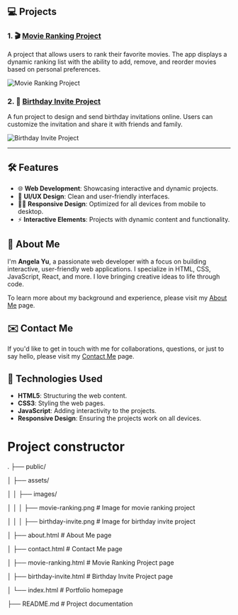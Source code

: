 ## 💻 Projects

### 1. 🎬 [Movie Ranking Project](./public/movie-ranking.html)
A project that allows users to rank their favorite movies. The app displays a dynamic ranking list with the ability to add, remove, and reorder movies based on personal preferences.

![Movie Ranking Project](./public/assets/images/movie-ranking.png)

### 2. 🎉 [Birthday Invite Project](./public/birthday-invite.html)
A fun project to design and send birthday invitations online. Users can customize the invitation and share it with friends and family.

![Birthday Invite Project](./public/assets/images/birthday-invite.png)

---

## 🛠️ Features

- 🌐 **Web Development**: Showcasing interactive and dynamic projects.
- 🎨 **UI/UX Design**: Clean and user-friendly interfaces.
- 🧑‍💻 **Responsive Design**: Optimized for all devices from mobile to desktop.
- ⚡ **Interactive Elements**: Projects with dynamic content and functionality.

## 📜 About Me

I'm **Angela Yu**, a passionate web developer with a focus on building interactive, user-friendly web applications. I specialize in HTML, CSS, JavaScript, React, and more. I love bringing creative ideas to life through code.

To learn more about my background and experience, please visit my [About Me](./public/about.html) page.

## ✉️ Contact Me

If you'd like to get in touch with me for collaborations, questions, or just to say hello, please visit my [Contact Me](./public/contact.html) page.

## 🔧 Technologies Used

- **HTML5**: Structuring the web content.
- **CSS3**: Styling the web pages.
- **JavaScript**: Adding interactivity to the projects.
- **Responsive Design**: Ensuring the projects work on all devices.





# Project constructor
.
├── public/

│   ├── assets/

│   │   ├── images/

│   │   │   ├── movie-ranking.png    # Image for movie ranking project

│   │   │   ├── birthday-invite.png  # Image for birthday invite project

│   ├── about.html                   # About Me page

│   ├── contact.html                 # Contact Me page

│   ├── movie-ranking.html           # Movie Ranking Project page

│   ├── birthday-invite.html         # Birthday Invite Project page

│   └── index.html                   # Portfolio homepage

├── README.md                        # Project documentation



